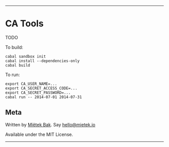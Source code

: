 --------------------------------------------------------------------------------

CA Tools
========

TODO

To build:

    cabal sandbox init
    cabal install --dependencies-only
    cabal build

To run:

    export CA_USER_NAME=...
    export CA_SECRET_ACCESS_CODE=...
    export CA_SECRET_PASSWORD=...
    cabal run -- 2014-07-01 2014-07-31

Meta
----

Written by [Miëtek Bak](http://mietek.io).  Say hello@mietek.io

Available under the MIT License.

--------------------------------------------------------------------------------
